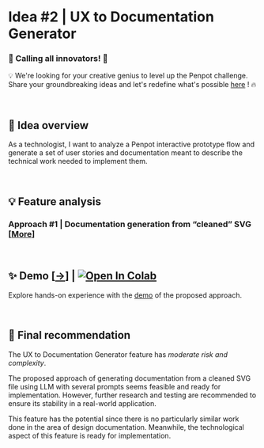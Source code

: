 # Idea #2 | UX to Documentation Generator

### 🚀 Calling all innovators!  🚀 

💡 We're looking for your creative genius to level up the Penpot challenge.     
Share your groundbreaking ideas and let's redefine what's possible [here](https://github.com/penpot/Penpot-C2_UX-to-Documentation-Generator/issues/1#issue-1780329483) ! 🔥

<br>

## 🔎 Idea overview

As a technologist, I want to analyze a Penpot interactive prototype flow and generate a set of user stories and documentation meant to describe the technical work needed to implement them.

<br>

## 💡 Feature analysis
### Approach #1 | Documentation generation from “cleaned” SVG [[More](Approach-Documentation_generation_from_cleaned_SVG/)]

<br>

## ✨ Demo [[→](Approach-Documentation_generation_from_cleaned_SVG/demo/ui2docs.ipynb)] | [![Open In Colab](https://colab.research.google.com/assets/colab-badge.svg)](https://colab.research.google.com/github/penpot/Penpot-C2_UX-to-Documentation-Generator/blob/main/Approach-Documentation_generation_from_cleaned_SVG/demo/ui2docs.ipynb)

Explore hands-on experience with the [demo](Approach-Documentation_generation_from_cleaned_SVG/demo/ui2docs.ipynb) of the proposed approach.

<br>

## 🏁 Final recommendation

The UX to Documentation Generator feature has *moderate risk and complexity*. 

The proposed approach of generating documentation from a cleaned SVG file using LLM with several prompts seems feasible and ready for implementation. However, further research and testing are recommended to ensure its stability in a real-world application.

This feature has the potential since there is no particularly similar work done in the area of design documentation. Meanwhile, the technological aspect of this feature is ready for implementation.

